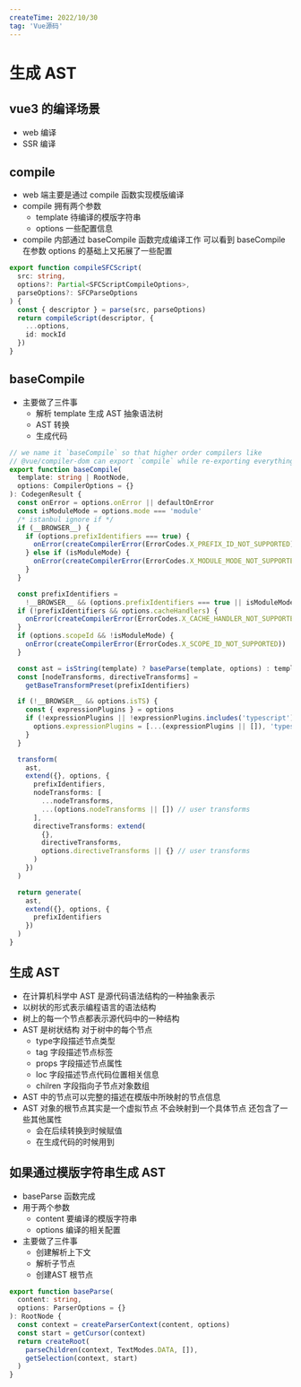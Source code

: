 ```yaml
---
createTime: 2022/10/30
tag: 'Vue源码'
---
```

# 生成 AST

## vue3 的编译场景

* web 编译
* SSR 编译

## compile

* web 端主要是通过 compile 函数实现模版编译
* compile 拥有两个参数
  * template 待编译的模版字符串
  * options 一些配置信息
* compile 内部通过 baseCompile 函数完成编译工作 可以看到 baseCompile 在参数 options 的基础上又拓展了一些配置

```ts
export function compileSFCScript(
  src: string,
  options?: Partial<SFCScriptCompileOptions>,
  parseOptions?: SFCParseOptions
) {
  const { descriptor } = parse(src, parseOptions)
  return compileScript(descriptor, {
    ...options,
    id: mockId
  })
}
```

## baseCompile

* 主要做了三件事
  * 解析 template 生成 AST  抽象语法树
  * AST 转换
  * 生成代码

```ts
// we name it `baseCompile` so that higher order compilers like
// @vue/compiler-dom can export `compile` while re-exporting everything else.
export function baseCompile(
  template: string | RootNode,
  options: CompilerOptions = {}
): CodegenResult {
  const onError = options.onError || defaultOnError
  const isModuleMode = options.mode === 'module'
  /* istanbul ignore if */
  if (__BROWSER__) {
    if (options.prefixIdentifiers === true) {
      onError(createCompilerError(ErrorCodes.X_PREFIX_ID_NOT_SUPPORTED))
    } else if (isModuleMode) {
      onError(createCompilerError(ErrorCodes.X_MODULE_MODE_NOT_SUPPORTED))
    }
  }

  const prefixIdentifiers =
    !__BROWSER__ && (options.prefixIdentifiers === true || isModuleMode)
  if (!prefixIdentifiers && options.cacheHandlers) {
    onError(createCompilerError(ErrorCodes.X_CACHE_HANDLER_NOT_SUPPORTED))
  }
  if (options.scopeId && !isModuleMode) {
    onError(createCompilerError(ErrorCodes.X_SCOPE_ID_NOT_SUPPORTED))
  }

  const ast = isString(template) ? baseParse(template, options) : template
  const [nodeTransforms, directiveTransforms] =
    getBaseTransformPreset(prefixIdentifiers)

  if (!__BROWSER__ && options.isTS) {
    const { expressionPlugins } = options
    if (!expressionPlugins || !expressionPlugins.includes('typescript')) {
      options.expressionPlugins = [...(expressionPlugins || []), 'typescript']
    }
  }

  transform(
    ast,
    extend({}, options, {
      prefixIdentifiers,
      nodeTransforms: [
        ...nodeTransforms,
        ...(options.nodeTransforms || []) // user transforms
      ],
      directiveTransforms: extend(
        {},
        directiveTransforms,
        options.directiveTransforms || {} // user transforms
      )
    })
  )

  return generate(
    ast,
    extend({}, options, {
      prefixIdentifiers
    })
  )
}
```

## 生成 AST

* 在计算机科学中  AST 是源代码语法结构的一种抽象表示
* 以树状的形式表示编程语言的语法结构
* 树上的每一个节点都表示源代码中的一种结构
* AST 是树状结构 对于树中的每个节点
  * type字段描述节点类型
  * tag 字段描述节点标签
  * props 字段描述节点属性
  * loc 字段描述节点代码位置相关信息
  * chilren 字段指向子节点对象数组
* AST 中的节点可以完整的描述在模版中所映射的节点信息
* AST 对象的根节点其实是一个虚拟节点  不会映射到一个具体节点 还包含了一些其他属性
  * 会在后续转换到时候赋值
  * 在生成代码的时候用到

## 如果通过模版字符串生成 AST

* baseParse 函数完成
* 用于两个参数
  * content 要编译的模版字符串
  * options 编译的相关配置
* 主要做了三件事
  * 创建解析上下文
  * 解析子节点
  * 创建AST 根节点

```ts
export function baseParse(
  content: string,
  options: ParserOptions = {}
): RootNode {
  const context = createParserContext(content, options)
  const start = getCursor(context)
  return createRoot(
    parseChildren(context, TextModes.DATA, []),
    getSelection(context, start)
  )
}

```
